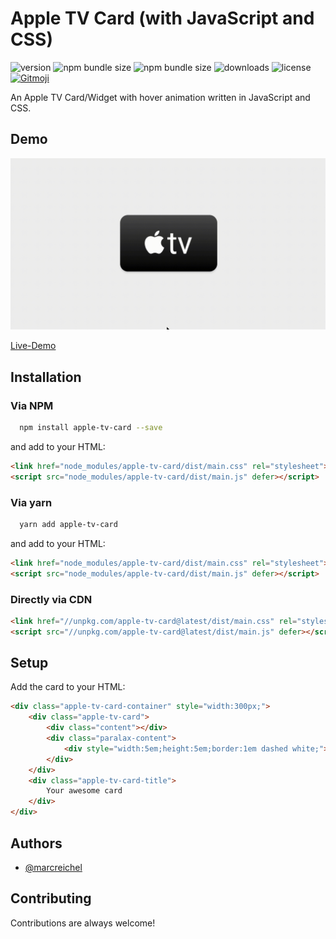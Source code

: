 # Apple TV Card (with JavaScript and CSS)

![version](https://img.shields.io/npm/v/apple-tv-card)
![npm bundle size](https://img.shields.io/bundlephobia/min/tailwindcss-css-properties)
![npm bundle size](https://img.shields.io/bundlephobia/minzip/tailwindcss-css-properties)
![downloads](https://img.shields.io/npm/dt/tailwindcss-css-properties)
![license](https://img.shields.io/npm/l/apple-tv-card)
[![Gitmoji](https://img.shields.io/badge/gitmoji-%20😜%20😍-FFDD67.svg)](https://gitmoji.dev)

An Apple TV Card/Widget with hover animation written in JavaScript and CSS.


## Demo

![Animation](docs/demo.gif)

[Live-Demo](https://marcreichel.github.io/apple-tv-card/)


## Installation

### Via NPM

```bash
  npm install apple-tv-card --save
```

and add to your HTML:

```html
<link href="node_modules/apple-tv-card/dist/main.css" rel="stylesheet">
<script src="node_modules/apple-tv-card/dist/main.js" defer></script>
```

### Via yarn

```bash
  yarn add apple-tv-card
```

and add to your HTML:

```html
<link href="node_modules/apple-tv-card/dist/main.css" rel="stylesheet">
<script src="node_modules/apple-tv-card/dist/main.js" defer></script>
```

### Directly via CDN

```html
<link href="//unpkg.com/apple-tv-card@latest/dist/main.css" rel="stylesheet">
<script src="//unpkg.com/apple-tv-card@latest/dist/main.js" defer></script>
```


## Setup


Add the card to your HTML:

```html
<div class="apple-tv-card-container" style="width:300px;">
    <div class="apple-tv-card">
        <div class="content"></div>
        <div class="paralax-content">
            <div style="width:5em;height:5em;border:1em dashed white;"></div>
        </div>
    </div>
    <div class="apple-tv-card-title">
        Your awesome card
    </div>
</div>
```


## Authors

- [@marcreichel](https://www.github.com/marcreichel)


## Contributing

Contributions are always welcome!

